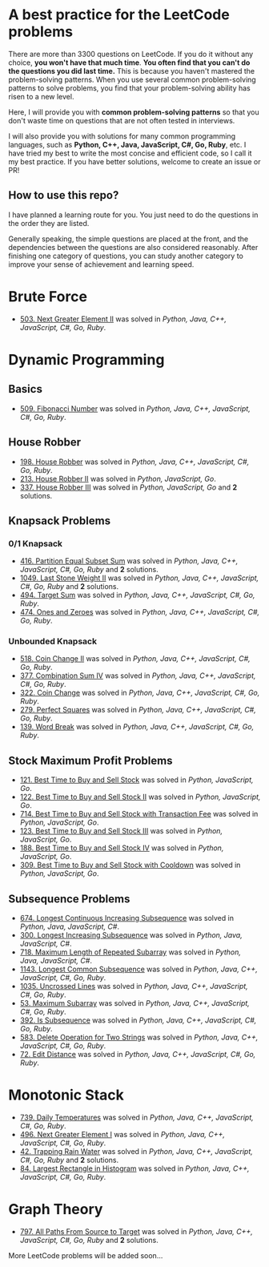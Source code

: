 # A best practice for the LeetCode problems
There are more than 3300 questions on LeetCode. If you do it without any choice, **you won't have that much time**.
**You often find that you can't do the questions you did last time.** This is because you haven't mastered the problem-solving patterns.
When you use several common problem-solving patterns to solve problems, you find that your problem-solving ability has risen to a new level.

Here, I will provide you with **common problem-solving patterns** so that you don't waste time on questions that are not often tested in interviews.

I will also provide you with solutions for many common programming languages, such as **Python, C++, Java, JavaScript, C#, Go, Ruby**, etc.
I have tried my best to write the most concise and efficient code, so I call it my best practice. If you have better solutions, welcome to create an issue or PR!

## How to use this repo?
I have planned a learning route for you. You just need to do the questions in the order they are listed.

Generally speaking, the simple questions are placed at the front, and the dependencies between the questions are also considered reasonably.
After finishing one category of questions, you can study another category to improve your sense of achievement and learning speed.

# Brute Force
- [503. Next Greater Element II](problems/0503-next-greater-element-ii.md) was solved in _Python, Java, C++, JavaScript, C#, Go, Ruby_.

# Dynamic Programming
## Basics
- [509. Fibonacci Number](problems/0509-fibonacci-number.md) was solved in _Python, Java, C++, JavaScript, C#, Go, Ruby_.

## House Robber
- [198. House Robber](problems/0198-house-robber.md) was solved in _Python, Java, C++, JavaScript, C#, Go, Ruby_.
- [213. House Robber II](problems/0213-house-robber-ii.md) was solved in _Python, JavaScript, Go_.
- [337. House Robber III](problems/0337-house-robber-iii.md) was solved in _Python, JavaScript, Go_ and **2** solutions.

## Knapsack Problems
### 0/1 Knapsack
- [416. Partition Equal Subset Sum](problems/0416-partition-equal-subset-sum.md) was solved in _Python, Java, C++, JavaScript, C#, Go, Ruby_ and **2** solutions.
- [1049. Last Stone Weight II](problems/1049-last-stone-weight-ii.md) was solved in _Python, Java, C++, JavaScript, C#, Go, Ruby_ and **2** solutions.
- [494. Target Sum](problems/0494-target-sum.md) was solved in _Python, Java, C++, JavaScript, C#, Go, Ruby_.
- [474. Ones and Zeroes](problems/0474-ones-and-zeroes.md) was solved in _Python, Java, C++, JavaScript, C#, Go, Ruby_.

### Unbounded Knapsack
- [518. Coin Change II](problems/0518-coin-change-ii.md) was solved in _Python, Java, C++, JavaScript, C#, Go, Ruby_.
- [377. Combination Sum IV](problems/0377-combination-sum-iv.md) was solved in _Python, Java, C++, JavaScript, C#, Go, Ruby_.
- [322. Coin Change](problems/0322-coin-change.md) was solved in _Python, Java, C++, JavaScript, C#, Go, Ruby_.
- [279. Perfect Squares](problems/0279-perfect-squares.md) was solved in _Python, Java, C++, JavaScript, C#, Go, Ruby_.
- [139. Word Break](problems/0139-word-break.md) was solved in _Python, Java, C++, JavaScript, C#, Go, Ruby_.

## Stock Maximum Profit Problems
- [121. Best Time to Buy and Sell Stock](problems/0121-best-time-to-buy-and-sell-stock.md) was solved in _Python, JavaScript, Go_.
- [122. Best Time to Buy and Sell Stock II](problems/0122-best-time-to-buy-and-sell-stock-ii.md) was solved in _Python, JavaScript, Go_.
- [714. Best Time to Buy and Sell Stock with Transaction Fee](problems/0714-best-time-to-buy-and-sell-stock-with-transaction-fee.md) was solved in _Python, JavaScript, Go_.
- [123. Best Time to Buy and Sell Stock III](problems/0123-best-time-to-buy-and-sell-stock-iii.md) was solved in _Python, JavaScript, Go_.
- [188. Best Time to Buy and Sell Stock IV](problems/0188-best-time-to-buy-and-sell-stock-iv.md) was solved in _Python, JavaScript, Go_.
- [309. Best Time to Buy and Sell Stock with Cooldown](problems/0309-best-time-to-buy-and-sell-stock-with-cooldown.md) was solved in _Python, JavaScript, Go_.

## Subsequence Problems
- [674. Longest Continuous Increasing Subsequence](problems/0674-longest-continuous-increasing-subsequence.md) was solved in _Python, Java, JavaScript, C#_.
- [300. Longest Increasing Subsequence](problems/0300-longest-increasing-subsequence.md) was solved in _Python, Java, JavaScript, C#_.
- [718. Maximum Length of Repeated Subarray](problems/0718-maximum-length-of-repeated-subarray.md) was solved in _Python, Java, JavaScript, C#_.
- [1143. Longest Common Subsequence](problems/1143-longest-common-subsequence.md) was solved in _Python, Java, C++, JavaScript, C#, Go, Ruby_.
- [1035. Uncrossed Lines](problems/1035-uncrossed-lines.md) was solved in _Python, Java, C++, JavaScript, C#, Go, Ruby_.
- [53. Maximum Subarray](problems/0053-maximum-subarray.md) was solved in _Python, Java, C++, JavaScript, C#, Go, Ruby_.
- [392. Is Subsequence](problems/0392-is-subsequence.md) was solved in _Python, Java, C++, JavaScript, C#, Go, Ruby_.
- [583. Delete Operation for Two Strings](problems/0583-delete-operation-for-two-strings.md) was solved in _Python, Java, C++, JavaScript, C#, Go, Ruby_.
- [72. Edit Distance](problems/0072-edit-distance.md) was solved in _Python, Java, C++, JavaScript, C#, Go, Ruby_.

# Monotonic Stack
- [739. Daily Temperatures](problems/0739-daily-temperatures.md) was solved in _Python, Java, C++, JavaScript, C#, Go, Ruby_.
- [496. Next Greater Element I](problems/0496-next-greater-element-i.md) was solved in _Python, Java, C++, JavaScript, C#, Go, Ruby_.
- [42. Trapping Rain Water](problems/0042-trapping-rain-water.md) was solved in _Python, Java, C++, JavaScript, C#, Go, Ruby_ and **2** solutions.
- [84. Largest Rectangle in Histogram](problems/0084-largest-rectangle-in-histogram.md) was solved in _Python, Java, C++, JavaScript, C#, Go, Ruby_.

# Graph Theory
- [797. All Paths From Source to Target](problems/0797-all-paths-from-source-to-target.md) was solved in _Python, Java, C++, JavaScript, C#, Go, Ruby_ and **2** solutions.

More LeetCode problems will be added soon...
